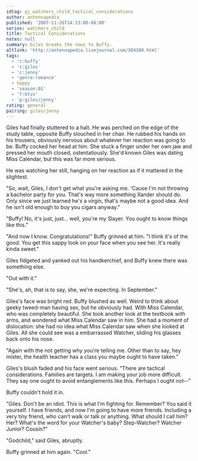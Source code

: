 ```yaml
---
idtag: gj_watchers_child_tactical_considerations
author: antennapedia
published: '2007-11-26T14:13:00-08:00'
series: watchers_child
title: Tactical Considerations
notes: null
summary: Giles breaks the news to Buffy.
altlink: 'http://antennapedia.livejournal.com/304100.html'
tags:
  - 'c:buffy'
  - 'c:giles'
  - 'c:jenny'
  - 'genre:romance'
  - happy
  - 'season:01'
  - 'f:btvs'
  - 'p:giles/jenny'
rating: general
pairing: giles/jenny
---
```

<p>Giles had finally stuttered to a halt. He was perched on the edge of the study table, opposite Buffy slouched in her chair. He rubbed his hands on his trousers, obviously nervous about whatever her reaction was going to be. Buffy cocked her head at him. She stuck a finger under her own jaw and pressed her mouth closed, ostentatiously. She'd known Giles was dating Miss Calendar, but this was far more serious.</p>

<p>He was watching her still, hanging on her reaction as if it mattered in the slightest.</p>

<p>"So, wait, Giles, I don't get what you're asking me. 'Cause I'm not throwing a bachelor party for you. That's way more something Xander should do. Only since we just learned he's a virgin, that's maybe not a good idea. And he isn't old enough to buy you cigars anyway."</p>

<p>"Buffy! No, it's just, just... well, you're my Slayer. You ought to know things like this."</p>

<p>"And now I know. Congratulations!" Buffy grinned at him. "I think it's of the good. You get this sappy look on your face when you see her. It's really kinda sweet."</p>

<p>Giles fidgeted and yanked out his handkerchief, and Buffy knew there was something else. </p>

<p>"Out with it."</p>

<p>"She's, ah, that is to say, she, we're expecting. In September."</p>

<p>Giles's face was bright red. Buffy blushed as well. Weird to think about geeky tweed-man having sex, but he obviously had. With Miss Calendar, who was completely beautiful. She took another look at the textbook with arms, and wondered what Miss Calendar saw in him. She had a moment of dislocation: she had no idea what Miss Calendar saw when she looked at Giles. All she could see was a embarrassed Watcher, sliding his glasses back onto his nose.</p>

<p>"Again with the not getting why you're telling me. Other than to say, hey mister, the health teacher has a class you maybe ought to have taken."</p>

<p>Giles's blush faded and his face went serious. "There are tactical considerations. Families are targets. I am making your job more difficult. They say one ought to avoid entanglements like this. Perhaps I ought not--"</p>

<p>Buffy couldn't hold it in.</p>

<p>"Giles. Don't be an idiot. This is what I'm fighting for. Remember? You said it yourself. I have friends, and now I'm going to have more friends. Including a very tiny friend, who can't walk or talk or anything. What should I call him? Her? What's the word for your Watcher's baby? Step-Watcher? Watcher Junior? Cousin?"</p>

<p>"Godchild," said Giles, abruptly.</p>

<p>Buffy grinned at him again. "Cool."</p>
